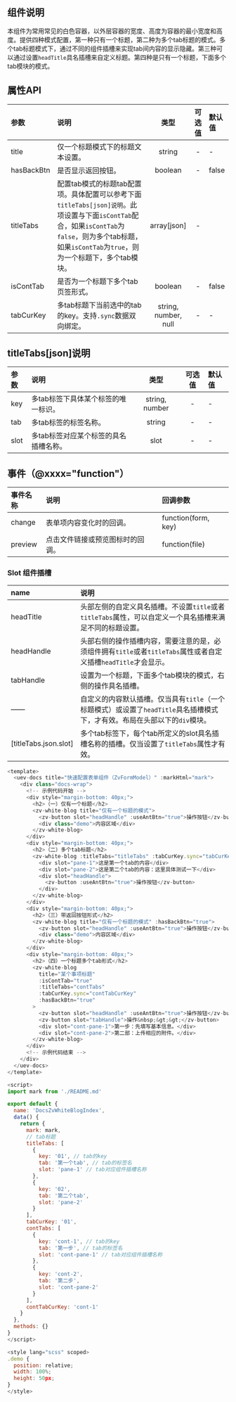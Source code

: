 ## 组件说明

本组件为常用常见的白色容器，以外层容器的宽度、高度为容器的最小宽度和高度。提供四种模式配置，第一种只有一个标题，第二种为多个tab标题的模式。多个tab标题模式下，通过不同的组件插槽来实现tab间内容的显示隐藏。第三种可以通过设置`headTitle`具名插槽来自定义标题。第四种是只有一个标题，下面多个tab模块的模式。

## 属性API

| 参数          | 说明                     | 类型   | 可选值 | 默认值 |
| :------------ | :----------------------- | :-----: | :-----: | :----- |
| title | 仅一个标题模式下的标题文本设置。 | string | - | - |
| hasBackBtn | 是否显示返回按钮。 | boolean | - | false |
| titleTabs | 配置tab模式的标题tab配置项。具体配置可以参考下面`titleTabs[json]说明`。此项设置与下面`isContTab`配合，如果`isContTab`为`false`，则为多个tab标题，如果`isContTab`为`true`，则为一个标题下，多个tab模块。 | array[json] | - |
| isContTab | 是否为一个标题下多个tab页签形式。 | boolean | - | false |
| tabCurKey | 多tab标题下当前选中的tab的key。支持`.sync`数据双向绑定。 | string, number, null | - | - |

## titleTabs[json]说明

| 参数          | 说明                     | 类型   | 可选值 | 默认值 |
| :------------ | :----------------------- | :-----: | :-----: | :----- |
| key | 多tab标签下具体某个标签的唯一标识。 | string, number | - | - |
| tab | 多tab标签的标签名称。 | string | - | - |
| slot | 多tab标签对应某个标签的具名插槽名称。 | slot | - | - |

## 事件（@xxxx="function"）

| 事件名称 | 说明                       | 回调参数     |
| :------- | :------------------------- | :----------- |
| change  | 表单项内容变化时的回调。 | function(form, key) |
| preview  | 点击文件链接或预览图标时的回调。 | function(file) |

### Slot 组件插槽

| name       | 说明                                                                    |
| :--------- | :---------------------------------------------------------------------- |
| headTitle | 头部左侧的自定义具名插槽。不设置`title`或者`titleTabs`属性，可以自定义一个具名插槽来满足不同的标题设置。 |
| headHandle | 头部右侧的操作插槽内容，需要注意的是，必须组件拥有`title`或者`titleTabs`属性或者自定义插槽`headTitle`才会显示。 |
| tabHandle | 设置为一个标题，下面多个tab模块的模式，右侧的操作具名插槽。 |
| ——         | 自定义的内容默认插槽。仅当具有`title`（一个标题模式）或设置了`headTitle`具名插槽模式下，才有效。布局在头部以下的`div`模块。 |
| [titleTabs.json.slot] | 多个tab标签下，每个tab所定义的slot具名插槽名称的插槽。仅当设置了`titleTabs`属性才有效。 |

```javascript
<template>
  <uev-docs title="快速配置表单组件（ZvFormModel）" :markHtml="mark">
    <div class="docs-wrap">
      <!-- 示例代码开始 -->
      <div style="margin-bottom: 40px;">
        <h2>（一）仅有一个标题</h2>
        <zv-white-blog title="仅有一个标题的模式">
          <zv-button slot="headHandle" :useAntBtn="true">操作按钮</zv-button>
          <div class="demo">内容区域</div>
        </zv-white-blog>
      </div>
      <div style="margin-bottom: 40px;">
        <h2>（二）多个tab标题</h2>
        <zv-white-blog :titleTabs="titleTabs" :tabCurKey.sync="tabCurKey">
          <div slot="pane-1">这是第一个tab的内容</div>
          <div slot="pane-2">这是第二个tab的内容：这里具体测试一下</div>
          <div slot="headHandle">
            <zv-button :useAntBtn="true">操作按钮</zv-button>
          </div>
        </zv-white-blog>
      </div>
      <div style="margin-bottom: 40px;">
        <h2>（三）带返回按钮形式</h2>
        <zv-white-blog title="仅有一个标题的模式" :hasBackBtn="true">
          <zv-button slot="headHandle" :useAntBtn="true">操作按钮</zv-button>
          <div class="demo">内容区域</div>
        </zv-white-blog>
      </div>
      <div style="margin-bottom: 40px;">
        <h2>（四）一个标题多个tab形式</h2>
        <zv-white-blog
          title="某个事项标题"
          :isContTab="true"
          :titleTabs="contTabs"
          :tabCurKey.sync="contTabCurKey"
          :hasBackBtn="true"
        >
          <zv-button slot="headHandle" :useAntBtn="true">操作按钮</zv-button>
          <zv-button slot="tabHandle">操作&nbsp;&gt;&gt;</zv-button>
          <div slot="cont-pane-1">第一步：先填写基本信息。</div>
          <div slot="cont-pane-2">第二部：上传相应的附件。</div>
        </zv-white-blog>
      </div>
      <!-- 示例代码结束 -->
    </div>
  </uev-docs>
</template>

<script>
import mark from './README.md'

export default {
  name: 'DocsZvWhiteBlogIndex',
  data() {
    return {
      mark: mark,
      // tab标题
      titleTabs: [
        {
          key: '01', // tab的key
          tab: '第一个tab', // tab的标签名
          slot: 'pane-1' // tab对应组件插槽名称
        },
        {
          key: '02',
          tab: '第二个tab',
          slot: 'pane-2'
        }
      ],
      tabCurKey: '01',
      contTabs: [
        {
          key: 'cont-1', // tab的key
          tab: '第一步', // tab的标签名
          slot: 'cont-pane-1' // tab对应组件插槽名称
        },
        {
          key: 'cont-2',
          tab: '第二步',
          slot: 'cont-pane-2'
        }
      ],
      contTabCurKey: 'cont-1'
    }
  },
  methods: {}
}
</script>

<style lang="scss" scoped>
.demo {
  position: relative;
  width: 100%;
  height: 50px;
}
</style>
```